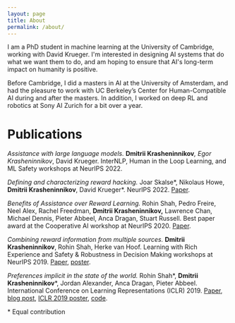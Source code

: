 ```yaml
---
layout: page
title: About
permalink: /about/
---
```



I am a PhD student in machine learning at the University of Cambridge, working with David Krueger. I'm interested in designing AI systems that do what we want them to do, and am hoping to ensure that AI's long-term impact on humanity is positive.

Before Cambridge, I did a masters in AI at the University of Amsterdam, and had the pleasure to work with UC Berkeley’s Center for Human-Compatible AI during and after the masters. In addition, I worked on deep RL and robotics at Sony AI Zurich for a bit over a year.


<!-- I am a Research Engineer working on deep RL and robotics at Sony AI. I completed my masters in AI at the University of Amsterdam, and had the pleasure to work with UC Berkeley’s Center for Human-Compatible AI during and after the masters. Next, I'll be starting a PhD at the University of Cambridge, where I'll work on technical AGI safety with David Krueger. -->


<!---Last fall I graduated cum laude with a MSc in AI from the University of Amsterdam, which I was able to attend thanks to a $63k grant from the Open Philanthropy Project. During and after the masters I had the pleasure to work with UC Berkeley's Center for Human-Compatible AI; this collaboration resulted in two papers. Next, I am joining Sony AI in Zurich starting September 2020.->


<!---I am a second year MSc artificial intelligence student at the University of Amsterdam. These days I am focused on figuring out how an AI can robustly infer what humans want from what they do. --->

<!--- My CV can be found <a href="">here</a>.

<!--- In my spare time, I enjoy hiking, bouldering, listening to podcasts and meditating.  --->

# Publications

<i>Assistance with large language models.</i> <b>Dmitrii Krasheninnikov</b>*, Egor Krasheninnikov*, David Krueger. InterNLP, Human in the Loop Learning, and ML Safety workshops at NeurIPS 2022.


<i>Defining and characterizing reward hacking.</i> Joar Skalse*, Nikolaus Howe, <b>Dmitrii Krasheninnikov</b>, David Krueger*. NeurIPS 2022. <a href="https://arxiv.org/abs/2209.13085">Paper</a>.



<i>Benefits of Assistance over Reward Learning.</i> Rohin Shah, Pedro Freire, Neel Alex, Rachel Freedman, <b>Dmitrii Krasheninnikov,</b> Lawrence Chan, Michael Dennis, Pieter Abbeel, Anca Dragan, Stuart Russell. Best paper award at the Cooperative AI workshop at NeurIPS 2020. <a href="https://openreview.net/forum?id=DFIoGDZejIB">Paper</a>.


<i>Combining reward information from multiple sources.</i> <b>Dmitrii Krasheninnikov</b>, Rohin Shah, Herke van Hoof. Learning with Rich Experience and Safety & Robustness in Decision Making workshops at NeurIPS 2019. <a href="https://arxiv.org/abs/2103.12142">Paper</a>, <a href="https://drive.google.com/file/d/1oPG1nfjnVge0Pi0JJYi7x78IGQIeeR2s/view?usp=sharing">poster</a>.


<i>Preferences implicit in the state of the world.</i> Rohin Shah*, <b>Dmitrii Krasheninnikov</b>*, Jordan Alexander, Anca Dragan, Pieter Abbeel. International Conference on Learning Representations (ICLR) 2019. <a href="https://openreview.net/forum?id=rkevMnRqYQ">Paper</a>, <a href="https://bair.berkeley.edu/blog/2019/02/11/learning_preferences/">blog post</a>, <a href="https://github.com/HumanCompatibleAI/rlsp/blob/master/poster-preferences-implicit-in-the-state-of-the-world.pdf">ICLR 2019 poster</a>, <a href="https://github.com/HumanCompatibleAI/rlsp">code</a>.



\* Equal contribution
